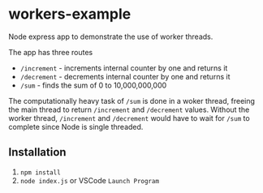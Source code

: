 # workers-example
Node express app to demonstrate the use of worker threads. 

The app has three routes
* `/increment` - increments internal counter by one and returns it
* `/decrement` - decrements internal counter by one and returns it
* `/sum` - finds the sum of 0 to 10,000,000,000

The computationally heavy task of `/sum` is done in a woker thread, freeing the main thread to return `/increment` and `/decrement` values. 
Without the worker thread, `/increment` and `/decrement` would have to wait for `/sum` to complete since Node is single threaded. 



## Installation
1. `npm install`
2. `node index.js` or VSCode `Launch Program`
